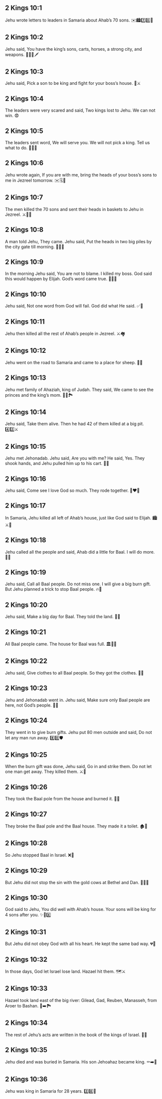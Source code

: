 ## 2 Kings 10:1
Jehu wrote letters to leaders in Samaria about Ahab’s 70 sons. ✉️🏙️7️⃣0️⃣👦
## 2 Kings 10:2
Jehu said, You have the king’s sons, carts, horses, a strong city, and weapons. 🧒🐎🏰🗡️
## 2 Kings 10:3
Jehu said, Pick a son to be king and fight for your boss’s house. 👑⚔️
## 2 Kings 10:4
The leaders were very scared and said, Two kings lost to Jehu. We can not win. 😨
## 2 Kings 10:5
The leaders sent word, We will serve you. We will not pick a king. Tell us what to do. 🙇‍♂️📩
## 2 Kings 10:6
Jehu wrote again, If you are with me, bring the heads of your boss’s sons to me in Jezreel tomorrow. ✉️🗓️🧺
## 2 Kings 10:7
The men killed the 70 sons and sent their heads in baskets to Jehu in Jezreel. ⚔️🧺😢
## 2 Kings 10:8
A man told Jehu, They came. Jehu said, Put the heads in two big piles by the city gate till morning. 🚪🧺🧺
## 2 Kings 10:9
In the morning Jehu said, You are not to blame. I killed my boss. God said this would happen by Elijah. God’s word came true. 🌅📣🙏
## 2 Kings 10:10
Jehu said, Not one word from God will fail. God did what He said. ✅📖
## 2 Kings 10:11
Jehu then killed all the rest of Ahab’s people in Jezreel. ⚔️🏘️
## 2 Kings 10:12
Jehu went on the road to Samaria and came to a place for sheep. 🚗🐑
## 2 Kings 10:13
Jehu met family of Ahaziah, king of Judah. They said, We came to see the princes and the king’s mom. 🚶‍♂️🏞️
## 2 Kings 10:14
Jehu said, Take them alive. Then he had 42 of them killed at a big pit. 4️⃣2️⃣⚔️
## 2 Kings 10:15
Jehu met Jehonadab. Jehu said, Are you with me? He said, Yes. They shook hands, and Jehu pulled him up to his cart. 🤝🚗
## 2 Kings 10:16
Jehu said, Come see I love God so much. They rode together. 🚗❤️🙏
## 2 Kings 10:17
In Samaria, Jehu killed all left of Ahab’s house, just like God said to Elijah. 🏙️⚔️📖
## 2 Kings 10:18
Jehu called all the people and said, Ahab did a little for Baal. I will do more. 📣🗿
## 2 Kings 10:19
Jehu said, Call all Baal people. Do not miss one. I will give a big burn gift. But Jehu planned a trick to stop Baal people. 🔥🗿
## 2 Kings 10:20
Jehu said, Make a big day for Baal. They told the land. 📣🎺
## 2 Kings 10:21
All Baal people came. The house for Baal was full. 🏛️👥👥
## 2 Kings 10:22
Jehu said, Give clothes to all Baal people. So they got the clothes. 👗🧥
## 2 Kings 10:23
Jehu and Jehonadab went in. Jehu said, Make sure only Baal people are here, not God’s people. 🚪👀
## 2 Kings 10:24
They went in to give burn gifts. Jehu put 80 men outside and said, Do not let any man run away. 8️⃣0️⃣🛡️
## 2 Kings 10:25
When the burn gift was done, Jehu said, Go in and strike them. Do not let one man get away. They killed them. ⚔️🚪
## 2 Kings 10:26
They took the Baal pole from the house and burned it. 🗿🔥
## 2 Kings 10:27
They broke the Baal pole and the Baal house. They made it a toilet. 🏚️🚽
## 2 Kings 10:28
So Jehu stopped Baal in Israel. ❌🗿
## 2 Kings 10:29
But Jehu did not stop the sin with the gold cows at Bethel and Dan. 🐄🐄❌
## 2 Kings 10:30
God said to Jehu, You did well with Ahab’s house. Your sons will be king for 4 sons after you. ✨👑4️⃣
## 2 Kings 10:31
But Jehu did not obey God with all his heart. He kept the same bad way. 💔🚫
## 2 Kings 10:32
In those days, God let Israel lose land. Hazael hit them. 🗺️⚔️
## 2 Kings 10:33
Hazael took land east of the big river: Gilead, Gad, Reuben, Manasseh, from Aroer to Bashan. 🌊➡️🏞️
## 2 Kings 10:34
The rest of Jehu’s acts are written in the book of the kings of Israel. 📖📝
## 2 Kings 10:35
Jehu died and was buried in Samaria. His son Jehoahaz became king. ⚰️➡️👑
## 2 Kings 10:36
Jehu was king in Samaria for 28 years. 2️⃣8️⃣📆
